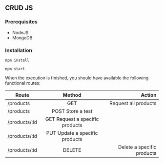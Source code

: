 ## CRUD JS

### Prerequisites

* NodeJS
* MongoDB

### Installation

```
npm install
```

```
npm start
```

When the execution is finished, you should have available the following functional routes:

| Route         | Method        | Action |
| ------------- |:-------------:| ------:|
| /products      | GET  |Request all products |
| /products      | POST  Store a test|
| /products/:id      | GET  Request a specific products |
| /products/:id      | PUT  Update a specific products |
| /products/:id      | DELETE | Delete a specific products |
